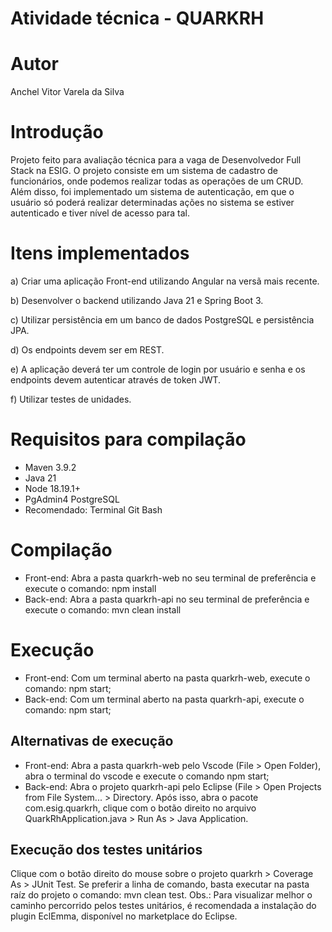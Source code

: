 ﻿# Atividade técnica - QUARKRH

# Autor
Anchel Vitor Varela da Silva

# Introdução
Projeto feito para avaliação técnica para a vaga de Desenvolvedor Full Stack na ESIG. O projeto consiste em um sistema de cadastro de funcionários, onde podemos realizar todas as operações de um CRUD. Além disso, foi implementado um sistema de autenticação, em que o usuário só poderá realizar determinadas ações no sistema se estiver autenticado e tiver nível de acesso para tal.

# Itens implementados
a) Criar uma aplicação Front-end utilizando Angular na versã mais recente.

b) Desenvolver o backend utilizando Java 21 e Spring Boot 3.

c) Utilizar persistência em um banco de dados PostgreSQL e persistência JPA.

d) Os endpoints devem ser em REST.

e) A aplicação deverá ter um controle de login por usuário e senha e os endpoints devem autenticar através de token JWT.

f) Utilizar testes de unidades.

# Requisitos para compilação
* Maven 3.9.2
* Java 21
* Node 18.19.1+
* PgAdmin4 PostgreSQL
* Recomendado: Terminal Git Bash

# Compilação
* Front-end: Abra a pasta quarkrh-web no seu terminal de preferência e execute o comando: npm install
* Back-end: Abra a pasta quarkrh-api no seu terminal de preferência e execute o comando: mvn clean install

# Execução
* Front-end: Com um terminal aberto na pasta quarkrh-web, execute o comando: npm start;
* Back-end: Com um terminal aberto na pasta quarkrh-api, execute o comando: npm start;
## Alternativas de execução
* Front-end: Abra a pasta quarkrh-web pelo Vscode (File > Open Folder), abra o terminal do vscode e execute o comando npm start;
* Back-end: Abra o projeto quarkrh-api pelo Eclipse (File > Open Projects from File System... > Directory. Após isso, abra o pacote com.esig.quarkrh, clique com o botão direito no arquivo QuarkRhApplication.java > Run As > Java Application.

## Execução dos testes unitários
Clique com o botão direito do mouse sobre o projeto quarkrh > Coverage As > JUnit Test. 
Se preferir a linha de comando, basta executar na pasta raíz do projeto o comando: mvn clean test.
Obs.: Para visualizar melhor o caminho percorrido pelos testes unitários, é recomendada a instalação do plugin EclEmma, disponível no marketplace do Eclipse.
